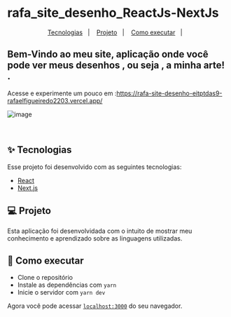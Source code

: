 # rafa_site_desenho_ReactJs-NextJs


<p align="center">
  <a href="#-tecnologias">Tecnologias</a>&nbsp;&nbsp;&nbsp;|&nbsp;&nbsp;&nbsp;
  <a href="#-projeto">Projeto</a>&nbsp;&nbsp;&nbsp;|&nbsp;&nbsp;&nbsp;
  <a href="#-como-executar">Como executar</a>&nbsp;&nbsp;&nbsp;|&nbsp;&nbsp;&nbsp;
  
</p>
 
 ## Bem-Vindo ao meu site, aplicação onde você pode ver meus desenhos , ou seja , a minha arte! .
 Acesse e experimente um pouco em :https://rafa-site-desenho-eitptdas9-rafaelfigueiredo2203.vercel.app/
 
![image](https://user-images.githubusercontent.com/60237326/121439015-71992180-c95b-11eb-9d1d-506d820609e9.png)








<br>



## ✨ Tecnologias

Esse projeto foi desenvolvido com as seguintes tecnologias:

- [React](https://reactjs.org)
- [Next.js](https://nextjs.org/)


## 💻 Projeto

Esta aplicação foi desenvolvidada com o intuito de mostrar meu conhecimento e aprendizado sobre as linguagens utilizadas.



## 🚀 Como executar

- Clone o repositório
- Instale as dependências com `yarn`
- Inicie o servidor com `yarn dev`

Agora você pode acessar [`localhost:3000`](http://localhost:3000) do seu navegador.


